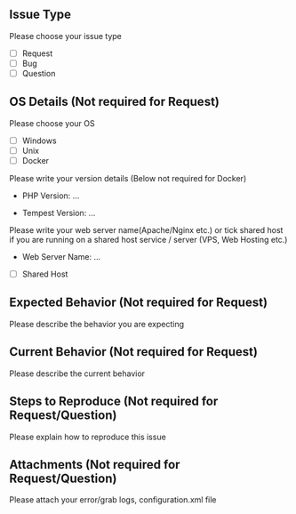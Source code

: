 ## Issue Type

Please choose your issue type

- [ ] Request
- [ ] Bug
- [ ] Question

## OS Details (Not required for Request)

Please choose your OS

- [ ] Windows
- [ ] Unix
- [ ] Docker

Please write your version details (Below not required for Docker)

* PHP Version: ...

* Tempest Version: ...

Please write your web server name(Apache/Nginx etc.) or tick shared host if you are running on a shared host service / server (VPS, Web Hosting etc.)

* Web Server Name: ...

- [ ] Shared Host

## Expected Behavior (Not required for Request)

Please describe the behavior you are expecting

## Current Behavior (Not required for Request)

Please describe the current behavior

## Steps to Reproduce (Not required for Request/Question)

Please explain how to reproduce this issue

## Attachments (Not required for Request/Question)

Please attach your error/grab logs, configuration.xml file  
